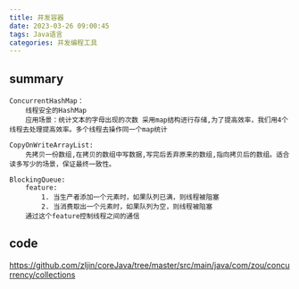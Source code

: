```yaml
---
title: 并发容器
date: 2023-03-26 09:00:45
tags: Java语言
categories: 并发编程工具
---
```



## summary

```
ConcurrentHashMap：
    线程安全的HashMap
    应用场景：统计文本的字母出现的次数 采用map结构进行存储,为了提高效率，我们用4个线程去处理提高效率。多个线程去操作同一个map统计
    
CopyOnWriteArrayList:
    先拷贝一份数组,在拷贝的数组中写数据,写完后丢弃原来的数组,指向拷贝后的数组。适合读多写少的场景，保证最终一致性。
    
BlockingQueue:
    feature:
        1. 当生产者添加一个元素时，如果队列已满，则线程被阻塞
        2. 当消费取出一个元素时，如果队列为空，则线程被阻塞
    通过这个feature控制线程之间的通信
```

## code

https://github.com/zljin/coreJava/tree/master/src/main/java/com/zou/concurrency/collections